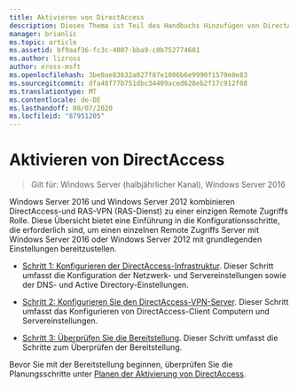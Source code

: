 ```yaml
---
title: Aktivieren von DirectAccess
description: Dieses Thema ist Teil des Handbuchs Hinzufügen von DirectAccess zu einer vorhandenen Remote Zugriffs Bereitstellung (VPN) für Windows Server 2016.
manager: brianlic
ms.topic: article
ms.assetid: bf9aaf36-fc3c-4007-bba9-c0b752774601
ms.author: lizross
author: eross-msft
ms.openlocfilehash: 3be0ae83632a027f87e1006b6e9990f1579e0e83
ms.sourcegitcommit: dfa48f77b751dbc34409aced628eb2f17c912f08
ms.translationtype: MT
ms.contentlocale: de-DE
ms.lasthandoff: 08/07/2020
ms.locfileid: "87951205"
---
```

# <a name="enable-directaccess"></a>Aktivieren von DirectAccess

>Gilt für: Windows Server (halbjährlicher Kanal), Windows Server 2016

 Windows Server 2016 und Windows Server 2012 kombinieren DirectAccess-und RAS-VPN (RAS-Dienst) zu einer einzigen Remote Zugriffs Rolle. Diese Übersicht bietet eine Einführung in die Konfigurationsschritte, die erforderlich sind, um einen einzelnen Remote Zugriffs Server mit Windows Server 2016 oder Windows Server 2012 mit grundlegenden Einstellungen bereitzustellen.

-   [Schritt 1: Konfigurieren der DirectAccess-Infrastruktur](step-1-configure-da-inf-davpn.md). Dieser Schritt umfasst die Konfiguration der Netzwerk- und Servereinstellungen sowie der DNS- und Active Directory-Einstellungen.

-   [Schritt 2: Konfigurieren Sie den DirectAccess-VPN-Server](step-2-configure-server-davpn.md). Dieser Schritt umfasst das Konfigurieren von DirectAccess-Client Computern und Servereinstellungen.

-   [Schritt 3: Überprüfen Sie die Bereitstellung](step-3-verify-davpn.md). Dieser Schritt umfasst die Schritte zum Überprüfen der Bereitstellung.

Bevor Sie mit der Bereitstellung beginnen, überprüfen Sie die Planungsschritte unter [Planen der Aktivierung von DirectAccess](Plan-to-Enable-DirectAccess.md).



